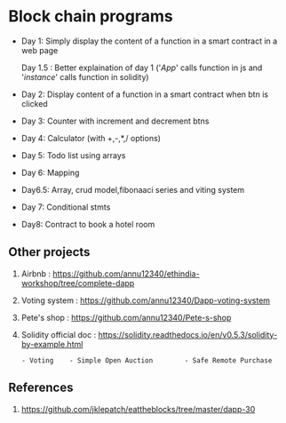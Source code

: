 # Block chain programs

- Day 1: Simply display the content of a function in a smart contract in a web page

  Day 1.5 : Better explaination of day 1 ('_App_' calls function in js and '_instance_' calls function in solidity)

- Day 2: Display content of a function in a smart contract when btn is clicked

- Day 3: Counter with increment and decrement btns

- Day 4: Calculator (with +,-,\*,/ options)

- Day 5: Todo list using arrays

- Day 6: Mapping

- Day6.5: Array, crud model,fibonaaci series and viting system

- Day 7: Conditional stmts

- Day8: Contract to book a hotel room 


## Other projects
1. Airbnb : https://github.com/annu12340/ethindia-workshop/tree/complete-dapp
2. Voting system : https://github.com/annu12340/Dapp-voting-system
3. Pete's shop : https://github.com/annu12340/Pete-s-shop
4. Solidity official doc : https://solidity.readthedocs.io/en/v0.5.3/solidity-by-example.html

       - Voting    - Simple Open Auction        - Safe Remote Purchase

## References

1. https://github.com/jklepatch/eattheblocks/tree/master/dapp-30
